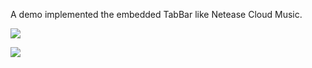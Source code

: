 A demo implemented the embedded TabBar like Netease Cloud Music.

![](https://github.com/archieyang/archieyang.github.com/blob/master/images/netease-cloud-music.png)

![](https://github.com/archieyang/archieyang.github.com/blob/master/images/styled-embedded-tabs.png)
